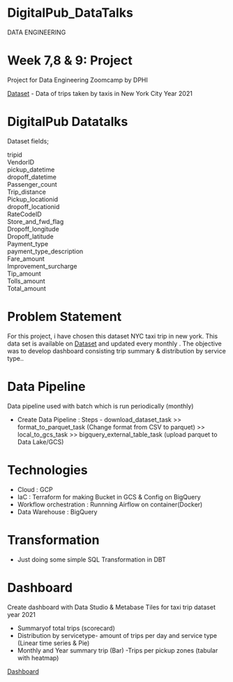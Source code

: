 # DigitalPub_DataTalks
DATA ENGINEERING
# Week 7,8 & 9: Project 
Project for Data Engineering Zoomcamp by DPHI 

[Dataset](https://s3.amazonaws.com/nyc-tlc/trip+data/yellow_tripdata_2021-01.csv) - Data of trips taken by taxis in New York City Year 2021


# **DigitalPub Datatalks**

Dataset fields;

tripid  
VendorID    
pickup_datetime    
dropoff_datetime    
Passenger_count    
Trip_distance    
Pickup_locationid   
dropoff_locationid    
RateCodeID     
Store_and_fwd_flag        
Dropoff_longitude   
Dropoff_latitude   
Payment_type         
payment_type_description   
Fare_amount             
Improvement_surcharge   
Tip_amount            
Tolls_amount     
Total_amount     
         

# Problem Statement

For this project, i have chosen this dataset NYC taxi trip in new york. This data set is available on [Dataset](https://s3.amazonaws.com/nyc-tlc/trip+data/yellow_tripdata_2021-01.csv)  and updated every monthly . The objective was to develop dashboard consisting trip summary & distribution by service type..


# Data Pipeline

Data pipeline used with batch which is run periodically (monthly)

- Create Data Pipeline :
Steps -  download_dataset_task >> format_to_parquet_task (Change format from CSV to parquet) >> local_to_gcs_task >> bigquery_external_table_task (upload parquet to Data Lake/GCS) 

# Technologies

- Cloud : GCP
- IaC : Terraform for making Bucket in GCS & Config on BigQuery
- Workflow orchestration : Runnning Airflow on container(Docker)
- Data Warehouse : BigQuery

# Transformation

- Just doing some simple SQL Transformation in DBT

# Dashboard

Create dashboard with Data Studio & Metabase Tiles for taxi trip dataset year 2021
- Summaryof total trips (scorecard)
- Distribution by servicetype- amount of trips per day and service type (Linear time series & Pie)
- Monthly and Year summary trip (Bar)
-Trips per pickup zones (tabular with heatmap)



[Dashboard](https://datastudio.google.com/reporting/c73704e3-e0c8-47f2-9b05-742ca60c8f98/page/az9qC)

